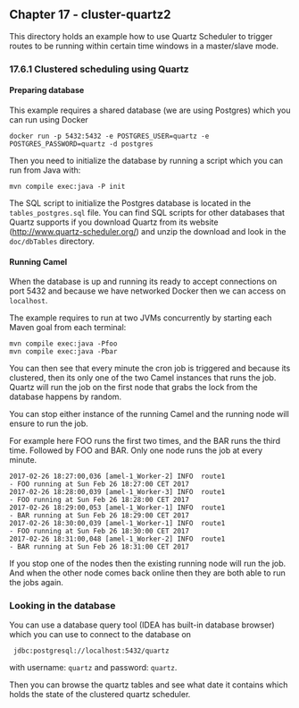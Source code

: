 Chapter 17 - cluster-quartz2
----------------------------

This directory holds an example how to use Quartz Scheduler to trigger routes to be
running within certain time windows in a master/slave mode.

### 17.6.1 Clustered scheduling using Quartz

#### Preparing database

This example requires a shared database (we are using Postgres) which you can run using Docker

    docker run -p 5432:5432 -e POSTGRES_USER=quartz -e POSTGRES_PASSWORD=quartz -d postgres
    
Then you need to initialize the database by running a script which you can run from Java with:

    mvn compile exec:java -P init

The SQL script to initialize the Postgres database is located in the `tables_postgres.sql` file.
You can find SQL scripts for other databases that Quartz supports if you download Quartz from
its website (http://www.quartz-scheduler.org/) and unzip the download and look in the 
`doc/dbTables` directory.

#### Running Camel

When the database is up and running its ready to accept connections on port 5432 and because
we have networked Docker then we can access on `localhost`. 

The example requires to run at two JVMs concurrently by starting each Maven goal from each terminal:

    mvn compile exec:java -Pfoo
    mvn compile exec:java -Pbar

You can then see that every minute the cron job is triggered and because its clustered, then its
 only one of the two Camel instances that runs the job. Quartz will run the job on the first node that
 grabs the lock from the database happens by random.
 
You can stop either instance of the running Camel and the running node will ensure to run the job.

For example here FOO runs the first two times, and the BAR runs the third time. Followed by FOO and BAR. 
Only one node runs the job at every minute.

```
2017-02-26 18:27:00,036 [amel-1_Worker-2] INFO  route1                         - FOO running at Sun Feb 26 18:27:00 CET 2017
2017-02-26 18:28:00,039 [amel-1_Worker-3] INFO  route1                         - FOO running at Sun Feb 26 18:28:00 CET 2017
2017-02-26 18:29:00,053 [amel-1_Worker-1] INFO  route1                         - BAR running at Sun Feb 26 18:29:00 CET 2017
2017-02-26 18:30:00,039 [amel-1_Worker-1] INFO  route1                         - FOO running at Sun Feb 26 18:30:00 CET 2017
2017-02-26 18:31:00,048 [amel-1_Worker-2] INFO  route1                         - BAR running at Sun Feb 26 18:31:00 CET 2017
```

If you stop one of the nodes then the existing running node will run the job. And when the other node comes back online
then they are both able to run the jobs again.

### Looking in the database

You can use a database query tool (IDEA has built-in database browser) which you can use to connect
to the database on

     jdbc:postgresql://localhost:5432/quartz
     
  with username: `quartz` and password: `quartz`.

Then you can browse the quartz tables and see what date it contains which holds the state of the
clustered quartz scheduler.
